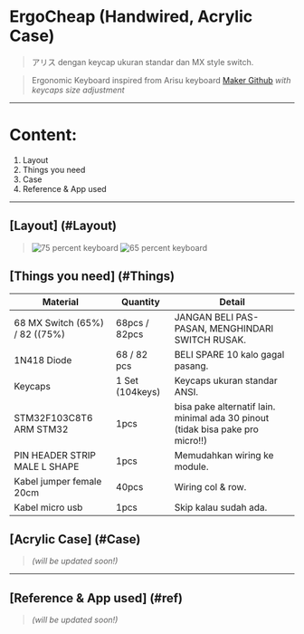 # ErgoCheap (Handwired, Acrylic Case)

>アリス  dengan keycap ukuran standar dan MX style switch. 

>Ergonomic Keyboard inspired from Arisu keyboard [Maker Github](https://github.com/FateNozomi) *with keycaps size adjustment*

---
# Content:

1. <a name="Layout">Layout</a>
2. <a name="Things">Things you need</a> 
3. <a name="Case">Case</a>
4. <a name="Ref">Reference & App used</a>

--------------------------------------------------

## [Layout] (#Layout)

>![75 percent keyboard]()
>![65 percent keyboard]()

## 	[Things you need] (#Things)

Material 						| Quantity							| Detail
------------ 					| -------------						| -------
68 MX Switch (65%) / 82 ((75%) 	| 68pcs / 82pcs						| JANGAN BELI PAS-PASAN, MENGHINDARI SWITCH RUSAK.
1N418 Diode						| 68 / 82 pcs 						| BELI SPARE 10 kalo gagal pasang.
Keycaps							| 1 Set (104keys)					| Keycaps ukuran standar ANSI.
STM32F103C8T6 ARM STM32			| 1pcs								| bisa pake alternatif lain. minimal ada 30 pinout (tidak bisa pake pro micro!!)
PIN HEADER STRIP MALE L SHAPE	| 1pcs								| Memudahkan wiring ke module.
Kabel jumper female 20cm		| 40pcs								| Wiring col & row.
Kabel micro usb					| 1pcs								| Skip kalau sudah ada.

## [Acrylic Case] (#Case)

>*(will be updated soon!)*

-------------------------------

## [Reference & App used] (#ref)

>*(will be updated soon!)*
